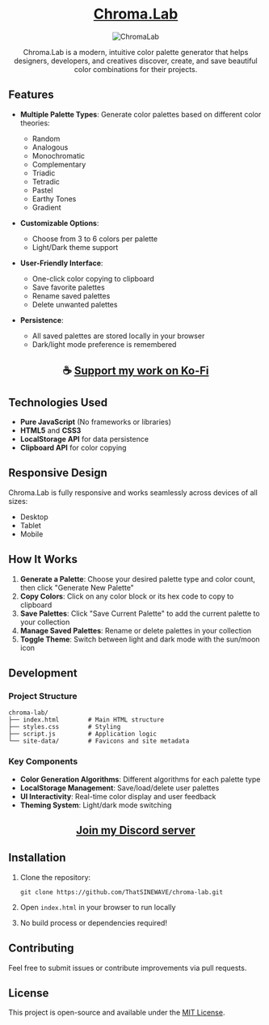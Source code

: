 <div align="center">

# [Chroma.Lab](https://thatsinewave.github.io/ChromaLab)

![ChromaLab](https://raw.githubusercontent.com/ThatSINEWAVE/WebSort/refs/heads/main/.github/SCREENSHOTS/ChromaLab.png)

Chroma.Lab is a modern, intuitive color palette generator that helps designers, developers, and creatives discover, create, and save beautiful color combinations for their projects.

</div>

## Features

- **Multiple Palette Types**: Generate color palettes based on different color theories:
  - Random
  - Analogous
  - Monochromatic
  - Complementary
  - Triadic
  - Tetradic
  - Pastel
  - Earthy Tones
  - Gradient

- **Customizable Options**:
  - Choose from 3 to 6 colors per palette
  - Light/Dark theme support

- **User-Friendly Interface**:
  - One-click color copying to clipboard
  - Save favorite palettes
  - Rename saved palettes
  - Delete unwanted palettes

- **Persistence**:
  - All saved palettes are stored locally in your browser
  - Dark/light mode preference is remembered

<div align="center">

## ☕ [Support my work on Ko-Fi](https://ko-fi.com/thatsinewave)

</div>

## Technologies Used

- **Pure JavaScript** (No frameworks or libraries)
- **HTML5** and **CSS3**
- **LocalStorage API** for data persistence
- **Clipboard API** for color copying

## Responsive Design

Chroma.Lab is fully responsive and works seamlessly across devices of all sizes:
- Desktop
- Tablet
- Mobile

## How It Works

1. **Generate a Palette**: Choose your desired palette type and color count, then click "Generate New Palette"
2. **Copy Colors**: Click on any color block or its hex code to copy to clipboard
3. **Save Palettes**: Click "Save Current Palette" to add the current palette to your collection
4. **Manage Saved Palettes**: Rename or delete palettes in your collection
5. **Toggle Theme**: Switch between light and dark mode with the sun/moon icon

## Development

### Project Structure

```
chroma-lab/
├── index.html        # Main HTML structure
├── styles.css        # Styling
├── script.js         # Application logic
└── site-data/        # Favicons and site metadata
```

### Key Components

- **Color Generation Algorithms**: Different algorithms for each palette type
- **LocalStorage Management**: Save/load/delete user palettes
- **UI Interactivity**: Real-time color display and user feedback
- **Theming System**: Light/dark mode switching

<div align="center">

## [Join my Discord server](https://discord.gg/2nHHHBWNDw)

</div>

## Installation

1. Clone the repository:
   ```
   git clone https://github.com/ThatSINEWAVE/chroma-lab.git
   ```

2. Open `index.html` in your browser to run locally

3. No build process or dependencies required!

## Contributing

Feel free to submit issues or contribute improvements via pull requests.

## License

This project is open-source and available under the [MIT License](LICENSE).

